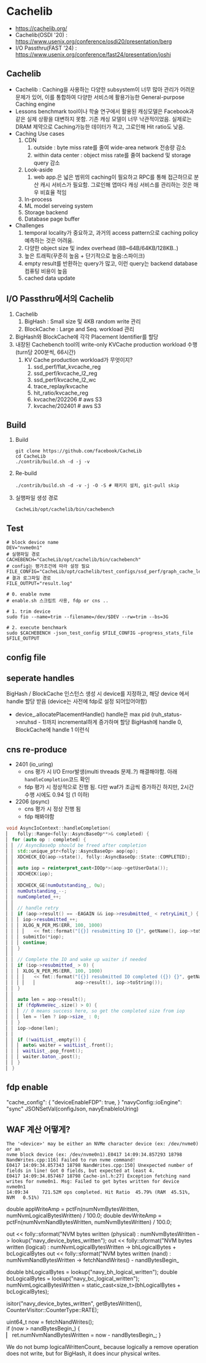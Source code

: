 # Cachelib
* https://cachelib.org/
* Cachelib(OSDI '20) : https://www.usenix.org/conference/osdi20/presentation/berg
* I/O Passthru(FAST '24) : https://www.usenix.org/conference/fast24/presentation/joshi

## Cachelib
- Cachelib : Caching을 사용하는 다양한 subsystem이 너무 많아 관리가 어려운 문제가 있어, 이를 통합하여 다양한 서비스에 활용가능한 General-purpose Caching engine
- Lessons
    benchmark tool이나 학술 연구에서 활용된 캐싱모델은 Facebook과 같은 실제 상황을 대변하지 못함. 기존 캐싱 모델이 너무 낙관적이었음. 실제로는 DRAM 제약으로 Caching가능한 데이터가 적고, 그로인해 Hit ratio도 낮음.
- Caching Use cases
  1. CDN
     1. outside : byte miss rate를 줄여 wide-area network 전송량 감소
     2. within data center : object miss rate를 줄여 backend 및 storage query 감소
  2. Look-aside
     1. web app.은 넓은 범위의 caching이 필요하고 RPC를 통해 접근하므로 분산 캐시 서비스가 필요함. 그로인해 앱마다 캐싱 서비스를 관리하는 것은 매우 비효율 적임
  3. In-process
  4. ML model serveing system
  5. Storage backend
  6. Database page buffer
- Challenges
  1. temporal locality가 중요하고, 과거의 access pattern으로 caching policy 예측하는 것은 어려움.
  2. 다양한 object size 및 index overhead (8B~64B/64KB/128KB..)
  3. 높은 트래픽(꾸준히 높음 + 단기적으로 높음:스파이크)
  4. empty result를 반환하는 query가 많고, 이런 query는 backend database 컴퓨팅 비용이 높음
  5. cached data update


## I/O Passthru에서의 Cachelib
1. Cachelib
   1. BigHash : Small size 및 4KB random write 관리
   2. BlockCache : Large and Seq. workload 관리
2. BigHash와 BlockCache에 각각 Placement Identifier를 할당
3. 내장된 Cachebench tool의 write-only KVCache production workload 수행 (turn당 200분씩, 66시간)
   1. KV Cache production workload가 무엇이지?
      1. ssd_perf/flat_kvcache_reg
      2. ssd_perf/kvcache_l2_reg
      3. ssd_perf/kvcache_l2_wc
      4. trace_replay/kvcache
      5. hit_ratio/kvcache_reg
      6. kvcache/202206 # aws S3
      7. kvcache/202401 # aws S3

## Build
1. Build
    ```shell
    git clone https://github.com/facebook/CacheLib
    cd CacheLib
    ./contrib/build.sh -d -j -v
    ```
2. Re-build
    ```shell
    ./contrib/build.sh -d -v -j -O -S # 패키지 설치, git-pull skip
    ```
3. 실행파일 생성 경로
    ```shell
    CacheLib/opt/cachelib/bin/cachebench  
    ```

## Test
```shell
# block device name
DEV="nvme0n1"
# 실행파일 경로
CACHEBENCH="CacheLib/opt/cachelib/bin/cachebench"
# config는 평가조건에 따라 설정 필요
FILE_CONFIG="CacheLib/opt/cachelib/test_configs/ssd_perf/graph_cache_leader/config.json" 
# 결과 로그파일 경로
FILE_OUTPUT="result.log"

# 0. enable nvme
# enable.sh 스크립트 사용, fdp or cns .. 

# 1. trim device
sudo fio --name=trim --filename=/dev/$DEV --rw=trim --bs=3G

# 2. execute benchmark
sudo $CACHEBENCH -json_test_config $FILE_CONFIG —progress_stats_file $FILE_OUTPUT
```

## config file


## seperate handles
BigHash / BlockCache 인스턴스 생성 시
device를 지정하고, 해당 device 에서 handle 할당 받음 (device는 사전에 fdp로 설정 되어있어야함)
 - device_.allocatePlacementHandle()
handle은 max pid (ruh_status->nruhsd - 1)까지 incremental하게 증가하며 할당
BigHash에 handle 0, BlockCache에 handle 1 이런식

## cns re-produce
- 2401 (io_uring)
  - cns 평가 시 I/O Error발생(multi threads 문제..?) 해결해야함. 아래 `handleCompletion`코드 확인
  - fdp 평가 시 정상적으로 진행 됨. 다만 waf가 조금씩 증가하긴 하지만, 2시간 수행 시에도 0.94 임 (1 이하)
- 2206 (psync)
  - cns 평가 시 정상 진행 됨
  - fdp 해봐야함

```cpp
void AsyncIoContext::handleCompletion(
▏   folly::Range<folly::AsyncBaseOp**>& completed) {
▏ for (auto op : completed) {
▏ ▏ // AsyncBaseOp should be freed after completion
▏ ▏ std::unique_ptr<folly::AsyncBaseOp> aop(op);
▏ ▏ XDCHECK_EQ(aop->state(), folly::AsyncBaseOp::State::COMPLETED);
▏ ▏
▏ ▏ auto iop = reinterpret_cast<IOOp*>(aop->getUserData());
▏ ▏ XDCHECK(iop);
▏ ▏
▏ ▏ XDCHECK_GE(numOutstanding_, 0u);
▏ ▏ numOutstanding_--;
▏ ▏ numCompleted_++;
▏ ▏
▏ ▏ // handle retry                                                                 
▏ ▏ if (aop->result() == -EAGAIN && iop->resubmitted_ < retryLimit_) {
▏ ▏ ▏ iop->resubmitted_++;
▏ ▏ ▏ XLOG_N_PER_MS(ERR, 100, 1000)
▏ ▏ ▏ ▏   << fmt::format("[{}] resubmitting IO {}", getName(), iop->toString());
▏ ▏ ▏ submitIo(*iop);
▏ ▏ ▏ continue;
▏ ▏ }
▏ ▏
▏ ▏ // Complete the IO and wake up waiter if needed
▏ ▏ if (iop->resubmitted_ > 0) {
▏ ▏ ▏ XLOG_N_PER_MS(ERR, 100, 1000)
▏ ▏ ▏ ▏   << fmt::format("[{}] resubmitted IO completed ({}) {}", getName(),
▏ ▏ ▏ ▏   ▏              aop->result(), iop->toString());
▏ ▏ }
▏ ▏
▏ ▏ auto len = aop->result();
▏ ▏ if (fdpNvmeVec_.size() > 0) {
▏ ▏ ▏ // 0 means success here, so get the completed size from iop
▏ ▏ ▏ len = !len ? iop->size_ : 0;
▏ ▏ }
▏ ▏ iop->done(len);
▏ ▏
▏ ▏ if (!waitList_.empty()) {                                                       
▏ ▏ ▏ auto& waiter = waitList_.front();                                             
▏ ▏ ▏ waitList_.pop_front();                                                        
▏ ▏ ▏ waiter.baton_.post();                                                         
▏ ▏ }                                                                               
▏ }          
```

## fdp enable
"cache_config": {
  "deviceEnableFDP": true,
}
"navyConfig::ioEngine": "sync"
JSONSetVal(configJson, navyEnableIoUring)


## WAF 계산 어떻게?
```shell
The '<device>' may be either an NVMe character device (ex: /dev/nvme0) or an
nvme block device (ex: /dev/nvme0n1).E0417 14:09:34.857293 18798 NandWrites.cpp:116] Failed to run nvme command!
E0417 14:09:34.857343 18798 NandWrites.cpp:150] Unexpected number of fields in line! Got 0 fields, but expected at least 4.
E0417 14:09:34.857467 18798 Cache-inl.h:27] Exception fetching nand writes for nvme0n1. Msg: Failed to get bytes written for device nvme0n1
14:09:34     721.52M ops completed. Hit Ratio  45.79% (RAM  45.51%, NVM   0.51%)
```
double appWriteAmp = pctFn(numNvmBytesWritten, numNvmLogicalBytesWritten) / 100.0;
double devWriteAmp = pctFn(numNvmNandBytesWritten, numNvmBytesWritten) / 100.0; 

out << folly::sformat("NVM bytes written (physical)  : numNvmBytesWritten -> lookup("navy_device_bytes_written");
out << folly::sformat("NVM bytes written (logical)   : numNvmLogicalBytesWritten -> bhLogicalBytes + bcLogicalBytes
out << folly::sformat("NVM bytes written (nand)      : numNvmNandBytesWritten -> fetchNandWrites() - nandBytesBegin_
                                                                                                
double bhLogicalBytes = lookup("navy_bh_logical_written"); 
double bcLogicalBytes = lookup("navy_bc_logical_written"); 
numNvmLogicalBytesWritten = static_cast<size_t>(bhLogicalBytes + bcLogicalBytes);  

isitor("navy_device_bytes_written", getBytesWritten(),
       CounterVisitor::CounterType::RATE);            

       
uint64_t now = fetchNandWrites();                    
if (now > nandBytesBegin_) {                         
▏ ret.numNvmNandBytesWritten = now - nandBytesBegin_;
}

We do not bump logicalWrittenCount_ because logically a
remove operation does not write, but for BigHash, it does
incur physical writes.
